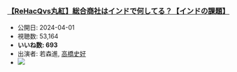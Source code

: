 ### [【ReHacQvs丸紅】総合商社はインドで何してる？【インドの課題】](https://www.youtube.com/watch?v=OeYF6bRXACk)
-   公開日: 2024-04-01
-   視聴数: 53,164
-   **いいね数: 693**
-   出演者: 若森進, [高橋史好](/rehacq_fan/people/高橋史好 "wikilink")
- [![](https://img.youtube.com/vi/OeYF6bRXACk/hqdefault.jpg)](https://www.youtube.com/watch?v=OeYF6bRXACk)
